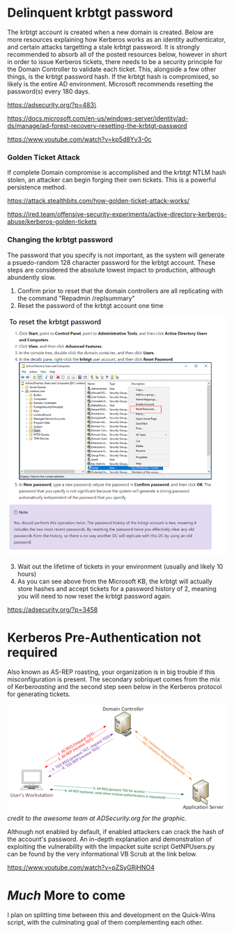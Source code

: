# Delinquent krbtgt password

The krbtgt account is created when a new domain is created. Below are more resources explaining how Kerberos works as an identity authenticator, and certain attacks targetting a stale krbtgt password. It is strongly recommended to absorb all of the posted resources below, however in short in order to issue Kerberos tickets, there needs to be a security principle for the Domain Controller to validate each ticket. This, alongside a few other things, is the krbtgt password hash.
If the krbtgt hash is compromised, so likely is the entire AD environment. Microsoft recommends resetting the password(s) every 180 days.

https://adsecurity.org/?p=483\

https://docs.microsoft.com/en-us/windows-server/identity/ad-ds/manage/ad-forest-recovery-resetting-the-krbtgt-password

https://www.youtube.com/watch?v=kp5d8Yv3-0c

### Golden Ticket Attack
If complete Domain compromise is accomplished and the krbtgt NTLM hash stolen, an attacker can begin forging their own tickets. This is a powerful persistence method.

https://attack.stealthbits.com/how-golden-ticket-attack-works/

https://ired.team/offensive-security-experiments/active-directory-kerberos-abuse/kerberos-golden-tickets

### Changing the krbtgt password
The password that you specify is not important, as the system will generate a psuedo-random 128 character password for the krbtgt account. These steps are considered the absolute lowest impact to production, although abundently slow.

1. Confirm prior to reset that the domain controllers are all replicating with the command "Repadmin /replsummary"
2. Reset the password of the krbtgt account one time

![alt text](https://github.com/Jhayes97/PowerShell/blob/master/src/img/krbtgtreset.PNG "Resetting the krbtgt password")

3. Wait out the lifetime of tickets in your environment (usually and likely 10 hours) 
4. As you can see above from the Microsoft KB, the krbtgt will actually store hashes and accept tickets for a password history of 2, meaning you will need to now reset the krbtgt password again.

https://adsecurity.org/?p=3458

# Kerberos Pre-Authentication not required

Also known as AS-REP roasting, your organization is in big trouble if this misconfiguration is present. The secondary sobriquet comes from the mix of Kerbe*roasting* and the second step seen below in the Kerberos protocol for generating tickets.
 
![alt text](https://github.com/Jhayes97/PowerShell/blob/master/src/img/Visio-KerberosComms.png "Praise Sean Metcalf")
*credit to the awesome team at ADSecurity.org for the graphic.*

Although not enabled by default, if enabled attackers can crack the hash of the account's password. An in-depth explanation and demonstration of exploiting the vulnerability with the impacket suite script GetNPUsers.py can be found by the very informational VB Scrub at the link below.

https://www.youtube.com/watch?v=pZSyGRjHNO4



# *Much* More to come

I plan on splitting time between this and development on the Quick-Wins script, with the culminating goal of them complementing each other.
